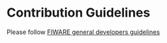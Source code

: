 # Contribution Guidelines

Please follow
[FIWARE general developers guidelines](https://forge.fiware.org/plugins/mediawiki/wiki/fiware/index.php/Developer_Guidelines)
